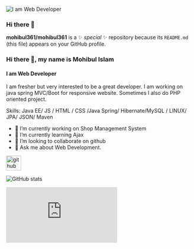 ![I am Web Developer](https://scontent.fdac31-1.fna.fbcdn.net/v/t1.6435-9/89778048_1060797114297199_2174080615232569344_n.jpg?_nc_cat=106&ccb=1-5&_nc_sid=09cbfe&_nc_ohc=xNwnTqts8pwAX_Sk7Z5&_nc_ht=scontent.fdac31-1.fna&oh=00_AT-qn69GVTYYzPPKzNS6yu1Zcb39zaqr0bZknEp-BzSzMg&oe=6286704D)
### Hi there 👋


**mohibul361/mohibul361** is a ✨ _special_ ✨ repository because its `README.md` (this file) appears on your GitHub profile.
### Hi there 👋, my name is Mohibul Islam
#### I am Web Developer

I am fresher but very interested to be a great developer. I am working on java spring MVC/Boot for responsive website. Sometimes I also do PHP oriented project.

Skills: Java EE/ JS / HTML / CSS /Java Spring/ Hibernate/MySQL / LINUX/ JPA/ JSON/ Maven

- 🔭 I’m currently working on Shop Management System 
- 🌱 I’m currently learning Ajax 
- 👯 I’m looking to collaborate on github 
- 💬 Ask me about Web Development. 


[<img src='https://cdn.jsdelivr.net/npm/simple-icons@3.0.1/icons/github.svg' alt='github' height='40'>](https://github.com/https://github.com/mohibul361/mohibul361/edit/main/README.md)  

![GitHub stats](https://github-readme-stats.vercel.app/api?username=https://github.com/mohibul361/mohibul361/edit/main/README.md&show_icons=true)  

![Profile views](https://gpvc.arturio.dev/https://github.com/mohibul361/mohibul361/edit/main/README.md)  

